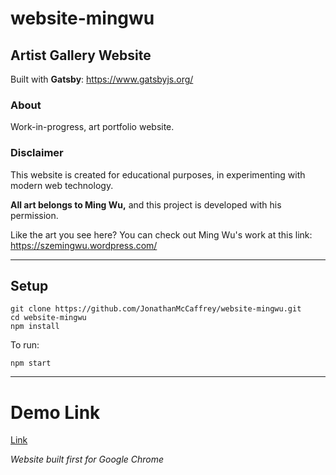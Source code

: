 # website-mingwu

## Artist Gallery Website

Built with **Gatsby**: https://www.gatsbyjs.org/

### About

Work-in-progress, art portfolio website.

### Disclaimer

This website is created for educational purposes, in experimenting with modern web technology.

**All art belongs to Ming Wu,** and this project is developed with his permission.

Like the art you see here? You can check out Ming Wu's work at this link:
https://szemingwu.wordpress.com/

---

## Setup

```
git clone https://github.com/JonathanMcCaffrey/website-mingwu.git
cd website-mingwu
npm install
```

To run:

```
npm start
```

---

# Demo Link

[Link](https://jonathanmccaffrey.github.io/website-mingwu/)

_Website built first for Google Chrome_
